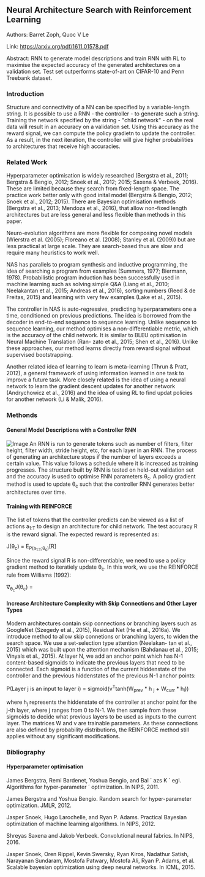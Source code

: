 ## Neural Architecture Search with Reinforcement Learning

Authors: Barret Zoph, Quoc V Le

Link: https://arxiv.org/pdf/1611.01578.pdf

Abstract: RNN to generate model descriptions and train RNN with RL to maximise the expected accuracy of the generated architectures on a validation set. Test set outperforms state-of-art on CIFAR-10 and Penn Treebank dataset.

### Introduction
Structure and connectivity of a NN can be specified by a variable-length string. It is possible to use a RNN - the controller - to generate such a string. Training the network specified by the string - "child network" - on the real data will result in an accuracy on a validation set. Using this accuracy as the reward signal, we can compute the policy gradietn to update the controller. As a result, in the next iteration, the controller will give higher probabilities to architectures that receive high accuracies. 

### Related Work
Hyperparameter optimisation is widely researched (Bergstra et al., 2011; Bergstra & Bengio, 2012; Snoek et al., 2012; 2015; Saxena & Verbeek, 2016). These are limited because they search from fixed-length space. The practice work better only with good inital model (Bergstra & Bengio, 2012; Snoek et al., 2012; 2015). There are Bayesian optimisation methods (Bergstra et al., 2013; Mendoza et al., 2016), that allow non-fixed length architectures but are less general and less flexible than methods in this paper.

Neuro-evolution algorithms are more flexible for composing novel models (Wierstra et al. (2005); Floreano et al. (2008); Stanley et al. (2009)) but are less practical at large scale. They are search-based thus are slow and require many heuristics to work well.

NAS has parallels to program synthesis and inductive programming, the idea of searching a program from examples (Summers, 1977; Biermann, 1978). Probabilistic program induction has been successfully used in machine learning such as solving simple Q&A (Liang et al., 2010; Neelakantan et al., 2015; Andreas et al., 2016), sorting numbers (Reed & de Freitas, 2015) and learning with very few examples (Lake et al., 2015).

The controller in NAS is auto-regressive, predicting hyperparameters one a time, conditioned on previous predictions. The idea is borrowed from the decoder in end-to-end sequence to sequence learning. Unlike sequence to sequence learning, our method optimises a non-differentiable metric, which is the accuracy of the child network. It is similar to BLEU optimisation in Neural Machine Translation (Ran- zato et al., 2015; Shen et al., 2016). Unlike these approaches, our method learns directly from reward signal without supervised bootstrapping.

Another related idea of learning to learn is meta-learning (Thrun & Pratt, 2012), a general framework of using information learned in one task to improve a future task. More closely related is the idea of using a neural network to learn the gradient descent updates for another network (Andrychowicz et al., 2016) and the idea of using RL to find updat policies for another network (Li & Malik, 2016).

### Methonds

#### General Model Descriptions with a Controller RNN
![Image]('https://github.com/zhangsushen1992/zhangsushen.github.io/blob/master/Research/Architectural_search/RNN.png')
An RNN is run to generate tokens such as number of filters, filter height, filter width, stride height, etc, for each layer in an RNN. The process of generating an architecture stops if the number of layers exceeds a certain value. This value follows a schedule where it is increased as training progresses. The structure built by RNN is tested on held-out validation set and the accuracy is used to optimise RNN parameters θ<sub>c</sub>. A policy gradient method is used to update θ<sub>c</sub> such that the controller RNN generates better architectures over time.

#### Training with REINFORCE
The list of tokens that the controller predicts can be viewed as a list of actions a<sub>1:T</sub> to design an architecture for child network. The test accuracy R is the reward signal. The expected reward is represented as:

J(θ<sub>c</sub>) = E<sub>P(a<sub>1:T</sub>;θ<sub>c</sub>)</sub>[R]

Since the reward signal R is non-differentiable, we need to use a policy gradient method to iteratiely update θ<sub>c</sub>. In this work, we use the REINFORCE rule from Williams (1992):

∇<sub>θ<sub>c</sub></sub>J(θ<sub>c</sub>) = 

#### Increase Architecture Complexity with Skip Connections and Other Layer Types
Modern architectures contain skip connections or branching layers such as GoogleNet (Szegedy et al., 2015), Residual Net (He et al., 2016a). We introduce method to allow skip connetions or branching layers, to widen the search space. We use a set-selection type attention (Neelakan- tan et al., 2015) which was built upon the attention mechanism (Bahdanau et al., 2015; Vinyals et al., 2015). At layer N, we add an anchor point which has N-1 content-based sigmoids to indicate the previous layers that need to be connected. Each sigmoid is a function of the current hiddenstate of the controller and the previous hiddenstates of the previous N-1 anchor points:

P(Layer j is an input to layer i) = sigmoid(v<sup>T</sup>tanh(W<sub>prev</sub> * h <sub>j</sub> + W<sub>curr</sub> * h<sub>i</sub>))

where h<sub>j</sub> represents the hiddenstate of the controller at anchor point for the j-th layer, where j ranges from 0 to N-1. We then sample from these sigmoids to decide what previous layers to be used as inputs to the current layer. The matrices W and v are trainable parameters. As these connections are also defined by probability distributions, the REINFORCE method still applies without any significant modifications.
### Bibliography
#### Hyperparameter optimisation
James Bergstra, Remi Bardenet, Yoshua Bengio, and Bal ´ azs K ´ egl. Algorithms for hyper-parameter ´
optimization. In NIPS, 2011.

James Bergstra and Yoshua Bengio. Random search for hyper-parameter optimization. JMLR, 2012.

Jasper Snoek, Hugo Larochelle, and Ryan P. Adams. Practical Bayesian optimization of machine
learning algorithms. In NIPS, 2012.

Shreyas Saxena and Jakob Verbeek. Convolutional neural fabrics. In NIPS, 2016.

Jasper Snoek, Oren Rippel, Kevin Swersky, Ryan Kiros, Nadathur Satish, Narayanan Sundaram,
Mostofa Patwary, Mostofa Ali, Ryan P. Adams, et al. Scalable bayesian optimization using deep
neural networks. In ICML, 2015.

